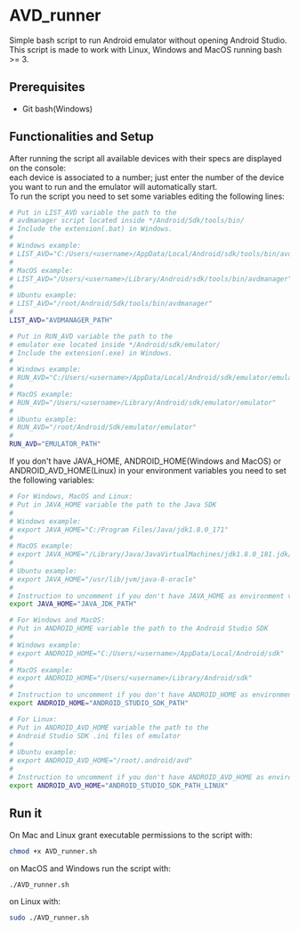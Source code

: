 # AVD_runner
Simple bash script to run Android emulator without opening Android Studio.<br />
This script is made to work with Linux, Windows and MacOS running bash >= 3.

## Prerequisites
 - Git bash(Windows)

## Functionalities and Setup
After running the script all available devices with their specs are displayed on the console:<br />
each device is associated to a number; just enter the number of the device you want to run and the emulator will automatically start.
<br />
To run the script you need to set some variables editing the following lines:
```sh
# Put in LIST_AVD variable the path to the
# avdmanager script located inside */Android/Sdk/tools/bin/
# Include the extension(.bat) in Windows.
#
# Windows example:
# LIST_AVD="C:/Users/<username>/AppData/Local/Android/sdk/tools/bin/avdmanager.bat"
#
# MacOS example: 
# LIST_AVD="/Users/<username>/Library/Android/sdk/tools/bin/avdmanager"
#
# Ubuntu example:
# LIST_AVD="/root/Android/Sdk/tools/bin/avdmanager"
#
LIST_AVD="AVDMANAGER_PATH"

# Put in RUN_AVD variable the path to the
# emulator exe located inside */Android/sdk/emulator/
# Include the extension(.exe) in Windows.
#
# Windows example:
# RUN_AVD="C:/Users/<username>/AppData/Local/Android/sdk/emulator/emulator.exe"
#
# MacOS example: 
# RUN_AVD="/Users/<username>/Library/Android/sdk/emulator/emulator"
#
# Ubuntu example:
# RUN_AVD="/root/Android/Sdk/emulator/emulator"
#
RUN_AVD="EMULATOR_PATH"
```

If you don't have JAVA_HOME, ANDROID_HOME(Windows and MacOS) or ANDROID_AVD_HOME(Linux)
in your environment variables you need to set the following variables:  

```sh
# For Windows, MacOS and Linux:
# Put in JAVA_HOME variable the path to the Java SDK
#
# Windows example:
# export JAVA_HOME="C:/Program Files/Java/jdk1.8.0_171"
#
# MacOS example: 
# export JAVA_HOME="/Library/Java/JavaVirtualMachines/jdk1.8.0_181.jdk/Contents/Home"
#
# Ubuntu example:
# export JAVA_HOME="/usr/lib/jvm/java-8-oracle"
#
# Instruction to uncomment if you don't have JAVA_HOME as environment variable:
export JAVA_HOME="JAVA_JDK_PATH"

# For Windows and MacOS:
# Put in ANDROID_HOME variable the path to the Android Studio SDK
#
# Windows example:
# export ANDROID_HOME="C:/Users/<username>/AppData/Local/Android/sdk"
#
# MacOS example: 
# export ANDROID_HOME="/Users/<username>/Library/Android/sdk"
#
# Instruction to uncomment if you don't have ANDROID_HOME as environment variable(Windows or MacOS):
export ANDROID_HOME="ANDROID_STUDIO_SDK_PATH"

# For Linux:
# Put in ANDROID_AVD_HOME variable the path to the
# Android Studio SDK .ini files of emulator
#
# Ubuntu example:
# export ANDROID_AVD_HOME="/root/.android/avd"
#
# Instruction to uncomment if you don't have ANDROID_AVD_HOME as environment variable(Linux):
export ANDROID_AVD_HOME="ANDROID_STUDIO_SDK_PATH_LINUX"
```

## Run it
On Mac and Linux grant executable permissions to the script with:
```sh
chmod +x AVD_runner.sh
```

on MacOS and Windows run the script with:
```sh
./AVD_runner.sh
```

on Linux with:
```sh
sudo ./AVD_runner.sh
```
